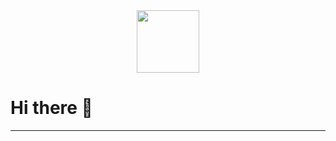 <div id="header" align="center">
  <img src="https://media.giphy.com/media/1A7ETzpIvs7GzWOYYC/giphy.gif" width="100"/>
</div>
<h1>
Hi there 👋
</h1>
<hr>
<!--
**Mykhailiuk66/Mykhailiuk66** is a ✨ _special_ ✨ repository because its `README.md` (this file) appears on your GitHub profile.

Here are some ideas to get you started:

- 🔭 I’m currently working on ...
- 🌱 I’m currently learning ...
- 👯 I’m looking to collaborate on ...
- 🤔 I’m looking for help with ...
- 💬 Ask me about ...
- 📫 How to reach me: ...
- 😄 Pronouns: ...
- ⚡ Fun fact: ...
-->
